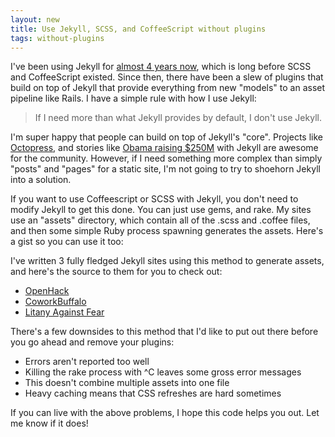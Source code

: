 ```yaml
---
layout: new
title: Use Jekyll, SCSS, and CoffeeScript without plugins
tags: without-plugins
---
```


I've been using Jekyll for [almost 4 years now](https://github.com/mojombo/jekyll/commit/23031152359e2f963fbef5908c470dda05493d00), which is long before SCSS and CoffeeScript existed. Since then, there have been a slew of plugins that build on top of Jekyll that provide everything from new "models" to an asset pipeline like Rails. I have a simple rule with how I use Jekyll:

> If I need more than what Jekyll provides by default, I don't use Jekyll.

I'm super happy that people can build on top of Jekyll's "core". Projects like [Octopress](http://octopress.org/), and stories like [Obama raising $250M](http://kylerush.net/blog/meet-the-obama-campaigns-250-million-fundraising-platform/) with Jekyll are awesome for the community. However, if I need something more complex than simply "posts" and "pages" for a static site, I'm not going to try to shoehorn Jekyll into a solution.

If you want to use Coffeescript or SCSS with Jekyll, you don't need to modify Jekyll to get this done. You can just use gems, and rake. My sites use an "assets" directory, which contain all of the .scss and .coffee files, and then some simple Ruby process spawning generates the assets. Here's a gist so you can use it too:

<script src="https://gist.github.com/4496420.js">
</script>

I've written 3 fully fledged Jekyll sites using this method to generate assets, and here's the source to them for you to check out:

* [OpenHack](http://github.com/openhack/openhack.github.com)
* [CoworkBuffalo](http://github.com/coworkbuffalo/coworkbuffalo.github.com)
* [Litany Against Fear](http://github.com/qrush/qrush.github.com)

There's a few downsides to this method that I'd like to put out there before you go ahead and remove your plugins:

* Errors aren't reported too well
* Killing the rake process with ^C leaves some gross error messages
* This doesn't combine multiple assets into one file
* Heavy caching means that CSS refreshes are hard sometimes

If you can live with the above problems, I hope this code helps you out. Let me know if it does!
